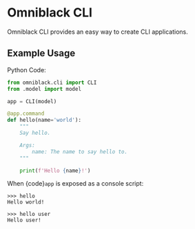 # Omniblack CLI

Omniblack CLI provides an easy way to create CLI applications.


## Example Usage

Python Code:

```python
from omniblack.cli import CLI
from .model import model

app = CLI(model)

@app.command
def hello(name='world'):
    """
    Say hello.

    Args:
        name: The name to say hello to.
    """

    print(f'Hello {name}!')
```

When {code}`app` is exposed as a console script:

```console
>>> hello
Hello world!

>>> hello user
Hello user!
```

